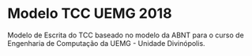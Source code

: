 # Modelo TCC UEMG 2018

Modelo de Escrita do TCC baseado no modelo da ABNT para o curso de Engenharia de Computação da UEMG - Unidade Divinópolis.
